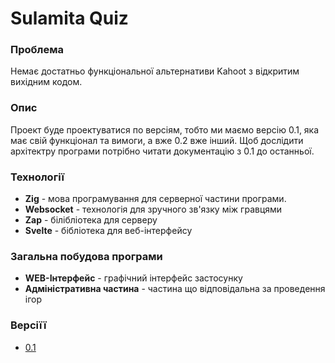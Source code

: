 # Sulamita Quiz

### Проблема
Немає достатньо функціональної альтернативи Kahoot з відкритим вихідним кодом.

### Опис
Проект буде проектуватися по версіям, тобто ми маємо версію 0.1, яка має свій функціонал та вимоги, а вже 0.2 вже інший. Щоб дослідити архітектру програми потрібно читати документацію з 0.1 до останньої.

### Технології
  - __Zig__ - мова програмування для серверної частини програми.
  - **Websocket** - технологія для зручного зв'язку між гравцями
  - **Zap** - білібліотека для серверу
  - **Svelte** - бібліотека для веб-інтерфейсу

### Загальна побудова програми
  - **WEB-Інтерфейс** - графічний інтерфейс застосунку
  - **Адміністративна частина** - частина що відповідальна за проведення ігор

### Версіїї
  - [0.1](/quiz/0-1)
